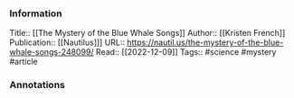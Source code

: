 
### Information
Title:: [[The Mystery of the Blue Whale Songs]]
Author:: [[Kristen French]]
Publication:: [[Nautilus]]]
URL:: https://nautil.us/the-mystery-of-the-blue-whale-songs-248099/
Read:: [[2022-12-09]]
Tags:: #science #mystery 
#article

### Annotations
